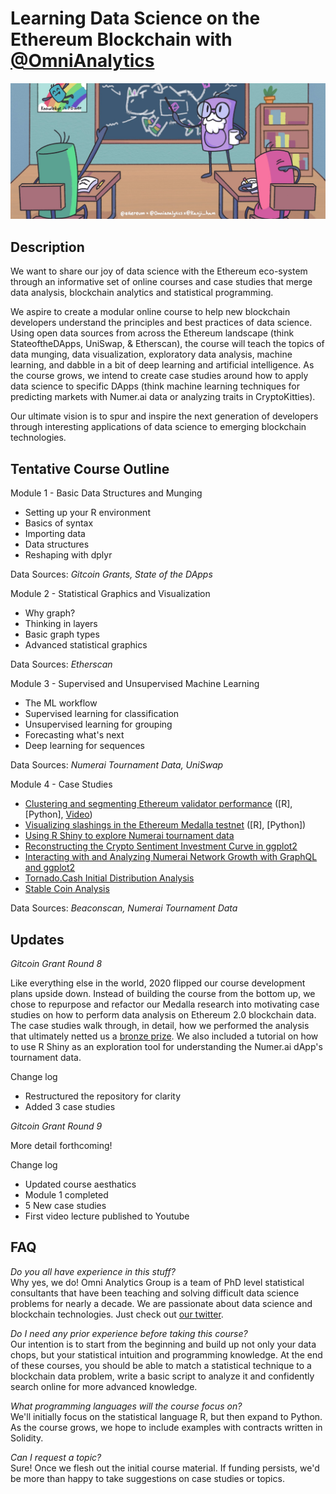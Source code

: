# Learning Data Science on the Ethereum Blockchain with [@OmniAnalytics](https://twitter.com/OmniAnalytics)

<p align="center">
<img src="images/cover_art.png">
</p>

## Description

We want to share our joy of data science with the Ethereum eco-system through an informative set of online courses and case studies that merge data analysis, blockchain analytics and statistical programming.

We aspire to create a modular online course to help new blockchain developers understand the principles and best practices of data science. Using open data sources from across the Ethereum landscape (think StateoftheDApps, UniSwap, & Etherscan), the course will teach the topics of data munging, data visualization, exploratory data analysis, machine learning, and dabble in a bit of deep learning and artificial intelligence.  As the course grows, we intend to create case studies around how to apply data science to specific DApps (think machine learning techniques for predicting markets with Numer.ai data or analyzing traits in CryptoKitties).

Our ultimate vision is to spur and inspire the next generation of developers through interesting applications of data science to emerging blockchain technologies.

## Tentative Course Outline

Module 1 - Basic Data Structures and Munging
* Setting up your R environment
* Basics of syntax
* Importing data
* Data structures
* Reshaping with dplyr

Data Sources: *Gitcoin Grants, State of the DApps*

Module 2 - Statistical Graphics and Visualization
* Why graph?
* Thinking in layers
* Basic graph types
* Advanced statistical graphics

Data Sources: *Etherscan*

Module 3 - Supervised and Unsupervised Machine Learning
* The ML workflow
* Supervised learning for classification
* Unsupervised learning for grouping
* Forecasting what's next
* Deep learning for sequences

Data Sources: *Numerai Tournament Data, UniSwap*

Module 4 - Case Studies
* [Clustering and segmenting Ethereum validator performance](https://crypto.omnianalytics.io/eth-data-science-course/case-studies/validators/) ([R], [Python], [Video](https://youtu.be/2JLRnKmlV8I))
* [Visualizing slashings in the Ethereum Medalla testnet](https://crypto.omnianalytics.io/eth-data-science-course/case-studies/slashers/) ([R], [Python])
* [Using R Shiny to explore Numerai tournament data](https://crypto.omnianalytics.io/eth-data-science-course/case-studies/numerai-explorer/)
* [Reconstructing the Crypto Sentiment Investment Curve in ggplot2]() 
* [Interacting with and Analyzing Numerai Network Growth with GraphQL and ggplot2]()
* [Tornado.Cash Initial Distribution Analysis]()
* [Stable Coin Analysis]()

Data Sources: *Beaconscan, Numerai Tournament Data*

## Updates

*Gitcoin Grant Round 8*

Like everything else in the world, 2020 flipped our course development plans upside down.  Instead of building the course from the bottom up, we chose to repurpose and refactor our Medalla research into motivating case studies on how to perform data analysis on Ethereum 2.0 blockchain data.  The case studies walk through, in detail, how we performed the analysis that ultimately netted us a [bronze prize](https://blog.ethereum.org/2020/11/17/medalla-data-challenge-results/). We also included a tutorial on how to use R Shiny as an exploration tool for understanding the Numer.ai dApp's tournament data.

Change log
* Restructured the repository for clarity
* Added 3 case studies

*Gitcoin Grant Round 9*

More detail forthcoming!

Change log

* Updated course aesthatics
* Module 1 completed
* 5 New case studies
* First video lecture published to Youtube

## FAQ

*Do you all have experience in this stuff?*  
Why yes, we do! Omni Analytics Group is a team of PhD level statistical consultants that have been teaching and solving difficult data science problems for nearly a decade. We are passionate about data science and blockchain technologies. Just check out [our twitter](https://twitter.com/OmniAnalytics).

*Do I need any prior experience before taking this course?*  
Our intention is to start from the beginning and build up not only your data chops, but your statistical intuition and programming knowledge. At the end of these courses, you should be able to match a statistical technique to a blockchain data problem, write a basic script to analyze it and confidently search online for more advanced knowledge.

*What programming languages will the course focus on?*  
We'll initially focus on the statistical language R, but then expand to Python. As the course grows, we hope to include examples with contracts written in Solidity.

*Can I request a topic?*  
Sure! Once we flesh out the initial course material. If funding persists, we'd be more than happy to take suggestions on case studies or topics.
